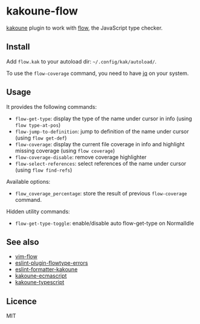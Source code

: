 # kakoune-flow

[kakoune](http://kakoune.org) plugin to work with [flow](https://flow.org/), the JavaScript type checker.

## Install

Add `flow.kak` to your autoload dir: `~/.config/kak/autoload/`.

To use the `flow-coverage` command, you need to have [jq](https://stedolan.github.io/jq/) on your system.

## Usage

It provides the following commands:

- `flow-get-type`: display the type of the name under cursor in info (using `flow type-at-pos`)
- `flow-jump-to-definition`: jump to definition of the name under cursor (using `flow get-def`)
- `flow-coverage`: display the current file coverage in info and highlight missing coverage (using `flow coverage`)
- `flow-coverage-disable`: remove coverage highlighter
- `flow-select-references`: select references of the name under cursor (using `flow find-refs`)

Available options:

- `flow_coverage_percentage`: store the result of previous `flow-coverage` command.

Hidden utility commands:

- `flow-get-type-toggle`: enable/disable auto flow-get-type on NormalIdle

## See also

- [vim-flow](https://github.com/flowtype/vim-flow)
- [eslint-plugin-flowtype-errors](https://github.com/amilajack/eslint-plugin-flowtype-errors)
- [eslint-formatter-kakoune](https://github.com/Delapouite/eslint-formatter-kakoune)
- [kakoune-ecmascript](https://github.com/Delapouite/kakoune-ecmascript)
- [kakoune-typescript](https://github.com/atomrc/kakoune-typescript)

## Licence

MIT
